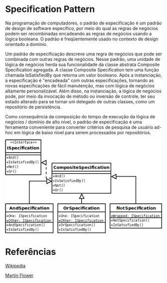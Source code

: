 # Specification Pattern
Na programação de computadores, o padrão de especificação é um padrão de design de software específico, por meio do qual as regras de negócios podem ser recombinadas encadeando as regras de negócios usando a lógica booleana. O padrão é freqüentemente usado no contexto de design orientado a domínio.

Um padrão de especificação descreve uma regra de negócios que pode ser combinada com outras regras de negócios. Nesse padrão, uma unidade de lógica de negócios herda sua funcionalidade da classe abstrata Composite Specification agregada. A classe Composite Specification tem uma função chamada IsSatisfiedBy que retorna um valor booleano. Após a instanciação, a especificação é "encadeada" com outras especificações, tornando as novas especificações de fácil manutenção, mas com lógica de negócios altamente personalizável. Além disso, na instanciação, a lógica de negócios pode, por meio da invocação de método ou inversão de controle, ter seu estado alterado para se tornar um delegado de outras classes, como um repositório de persistência.

Como consequência da composição do tempo de execução da lógica de negócios / domínio de alto nível, o padrão de especificação é uma ferramenta conveniente para converter critérios de pesquisa de usuário ad-hoc em lógica de baixo nível para serem processados ​​por repositórios.


![Specification_UML.png](/asserts/Specification_UML.png)

# Referências

[Wikipedia](https://en.wikipedia.org/wiki/Specification_pattern)

[Martin Flower](https://martinfowler.com/apsupp/spec.pdf)